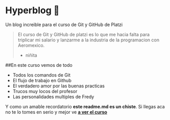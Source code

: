# Hyperblog 🥰
Un blog increible para el curso de Git y GitHub de Platzi
> El curso de Git y GitHub de platzi es lo que me hacia falta para triplicar mi salario y lanzarme a la industria de la programacion con Aeromexico.
> - niñita

##En este curso vemos de todo
- Todos los comandos de Git
- El flujo de trabajo en Github
- El verdadero amor por las buenas practicas
- Trucos muy locos del profesor
- Las personalidades multiples de Fredy

Y como un amable recordatorio **este readme.md es un chiste**. Si llegas aca no te lo tomes en serio y mejor ve [**a ver el curso**](https://platzi.com/clases/1557-git-github/19977-readmemd-es-una-excelente-practica/ "a ver el curso")